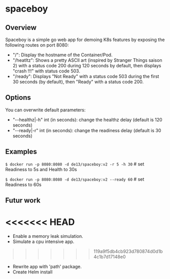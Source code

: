 # spaceboy

## Overview

Spaceboy is a simple go web app for demoing K8s features by exposing the following routes on port 8080:
* "/": Display the hostname of the Container/Pod.
* "/heatltz": Shows a pretty ASCII art (inspired by Stranger Things saison 2) with a status code 200 during 120 seconds by default, then displays "crash !!!" with status code 503.
* "/ready": Displays "Not Ready" with a status code 503 during the first 30 seconds (by default), then "Ready" with a status code 200.

## Options

You can overwrite default parameters:
* "--healthz|-h" int (in seconds): change the healthz delay (default is 120 seconds)
* "--ready|-r" int (in seconds): change the readiness delay (default is 30 seconds)

## Examples

`$ docker run -p 8080:8080 -d de13/spaceboy:v2 -r 5 -h 30` # set Readiness to 5s and Health to 30s

`$ docker run -p 8080:8080 -d de13/spaceboy:v2 --ready 60` # set Readiness to 60s

## Futur work

<<<<<<< HEAD
=======
* Enable a memory leak simulation.
* Simulate a cpu intensive app.
>>>>>>> 119a9f5db4cb923d780874d0d1b4c1b7d17148e0
* Rewrite app with 'path' package.
* Create Helm install